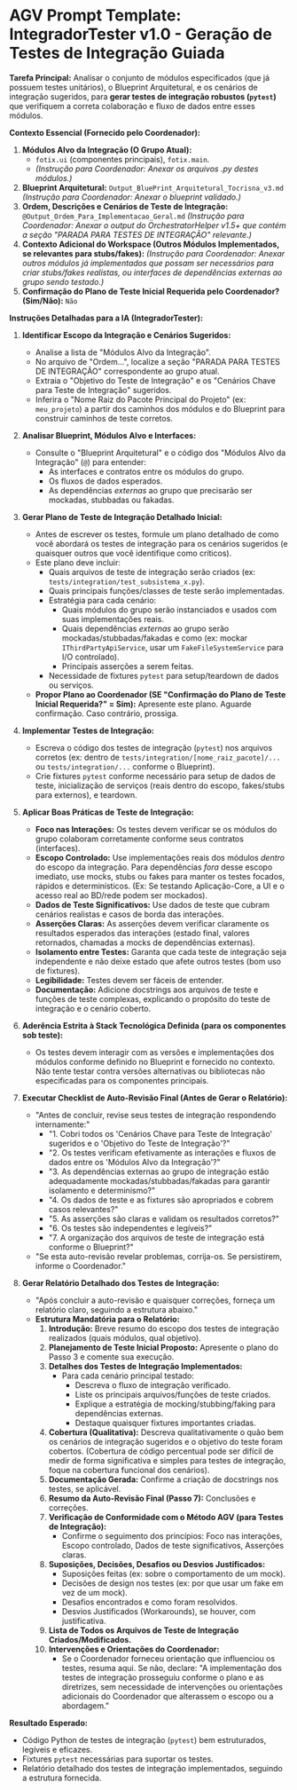 # AGV Prompt Template: IntegradorTester v1.0 - Geração de Testes de Integração Guiada

**Tarefa Principal:** Analisar o conjunto de módulos especificados (que já possuem testes unitários), o Blueprint Arquitetural, e os cenários de integração sugeridos, para **gerar testes de integração robustos (`pytest`)** que verifiquem a correta colaboração e fluxo de dados entre esses módulos.

**Contexto Essencial (Fornecido pelo Coordenador):**

1.  **Módulos Alvo da Integração (O Grupo Atual):**
    *   `fotix.ui` (componentes principais), `fotix.main`.
    *   *(Instrução para Coordenador: Anexar os arquivos .py destes módulos.)*
2.  **Blueprint Arquitetural:** `Output_BluePrint_Arquitetural_Tocrisna_v3.md` *(Instrução para Coordenador: Anexar o blueprint validado.)*
3.  **Ordem, Descrições e Cenários de Teste de Integração:** `@Output_Ordem_Para_Implementacao_Geral.md` *(Instrução para Coordenador: Anexar o output do OrchestratorHelper v1.5+ que contém a seção "PARADA PARA TESTES DE INTEGRAÇÃO" relevante.)*
4.  **Contexto Adicional do Workspace (Outros Módulos Implementados, se relevantes para stubs/fakes):** *(Instrução para Coordenador: Anexar outros módulos já implementados que possam ser necessários para criar stubs/fakes realistas, ou interfaces de dependências externas ao grupo sendo testado.)*
5.  **Confirmação do Plano de Teste Inicial Requerida pelo Coordenador? (Sim/Não):** `Não`
    
**Instruções Detalhadas para a IA (IntegradorTester):**

1.  **Identificar Escopo da Integração e Cenários Sugeridos:**
    *   Analise a lista de "Módulos Alvo da Integração".
    *   No arquivo de "Ordem...", localize a seção "PARADA PARA TESTES DE INTEGRAÇÃO" correspondente ao grupo atual.
    *   Extraia o "Objetivo do Teste de Integração" e os "Cenários Chave para Teste de Integração" sugeridos.
    *   Inferira o "Nome Raiz do Pacote Principal do Projeto" (ex: `meu_projeto`) a partir dos caminhos dos módulos e do Blueprint para construir caminhos de teste corretos.

2.  **Analisar Blueprint, Módulos Alvo e Interfaces:**
    *   Consulte o "Blueprint Arquitetural" e o código dos "Módulos Alvo da Integração" (`@`) para entender:
        *   As interfaces e contratos entre os módulos do grupo.
        *   Os fluxos de dados esperados.
        *   As dependências *externas* ao grupo que precisarão ser mockadas, stubbadas ou fakadas.

3.  **Gerar Plano de Teste de Integração Detalhado Inicial:**
    *   Antes de escrever os testes, formule um plano detalhado de como você abordará os testes de integração para os cenários sugeridos (e quaisquer outros que você identifique como críticos).
    *   Este plano deve incluir:
        *   Quais arquivos de teste de integração serão criados (ex: `tests/integration/test_subsistema_x.py`).
        *   Quais principais funções/classes de teste serão implementadas.
        *   Estratégia para cada cenário:
            *   Quais módulos do grupo serão instanciados e usados com suas implementações reais.
            *   Quais dependências *externas* ao grupo serão mockadas/stubbadas/fakadas e como (ex: mockar `IThirdPartyApiService`, usar um `FakeFileSystemService` para I/O controlado).
            *   Principais asserções a serem feitas.
        *   Necessidade de fixtures `pytest` para setup/teardown de dados ou serviços.
    *   **Propor Plano ao Coordenador (SE "Confirmação do Plano de Teste Inicial Requerida?" = Sim):** Apresente este plano. Aguarde confirmação. Caso contrário, prossiga.

4.  **Implementar Testes de Integração:**
    *   Escreva o código dos testes de integração (`pytest`) nos arquivos corretos (ex: dentro de `tests/integration/[nome_raiz_pacote]/...` ou `tests/integration/...` conforme o Blueprint).
    *   Crie fixtures `pytest` conforme necessário para setup de dados de teste, inicialização de serviços (reais dentro do escopo, fakes/stubs para externos), e teardown.

5.  **Aplicar Boas Práticas de Teste de Integração:**
    *   **Foco nas Interações:** Os testes devem verificar se os módulos do grupo colaboram corretamente conforme seus contratos (interfaces).
    *   **Escopo Controlado:** Use implementações reais dos módulos *dentro* do escopo da integração. Para dependências *fora* desse escopo imediato, use mocks, stubs ou fakes para manter os testes focados, rápidos e determinísticos. (Ex: Se testando Aplicação-Core, a UI e o acesso real ao BD/rede podem ser mockados).
    *   **Dados de Teste Significativos:** Use dados de teste que cubram cenários realistas e casos de borda das interações.
    *   **Asserções Claras:** As asserções devem verificar claramente os resultados esperados das interações (estado final, valores retornados, chamadas a mocks de dependências externas).
    *   **Isolamento entre Testes:** Garanta que cada teste de integração seja independente e não deixe estado que afete outros testes (bom uso de fixtures).
    *   **Legibilidade:** Testes devem ser fáceis de entender.
    *   **Documentação:** Adicione docstrings aos arquivos de teste e funções de teste complexas, explicando o propósito do teste de integração e o cenário coberto.

6.  **Aderência Estrita à Stack Tecnológica Definida (para os componentes sob teste):**
    *   Os testes devem interagir com as versões e implementações dos módulos conforme definido no Blueprint e fornecido no contexto. Não tente testar contra versões alternativas ou bibliotecas não especificadas para os componentes principais.

7.  **Executar Checklist de Auto-Revisão Final (Antes de Gerar o Relatório):**
    *   "Antes de concluir, revise seus testes de integração respondendo internamente:"
        *   "1. Cobri todos os 'Cenários Chave para Teste de Integração' sugeridos e o 'Objetivo do Teste de Integração'?"
        *   "2. Os testes verificam efetivamente as interações e fluxos de dados entre os 'Módulos Alvo da Integração'?"
        *   "3. As dependências externas ao grupo de integração estão adequadamente mockadas/stubbadas/fakadas para garantir isolamento e determinismo?"
        *   "4. Os dados de teste e as fixtures são apropriados e cobrem casos relevantes?"
        *   "5. As asserções são claras e validam os resultados corretos?"
        *   "6. Os testes são independentes e legíveis?"
        *   "7. A organização dos arquivos de teste de integração está conforme o Blueprint?"
    *   "Se esta auto-revisão revelar problemas, corrija-os. Se persistirem, informe o Coordenador."

8.  **Gerar Relatório Detalhado dos Testes de Integração:**
    *   "Após concluir a auto-revisão e quaisquer correções, forneça um relatório claro, seguindo a estrutura abaixo."
    *   **Estrutura Mandatória para o Relatório:**
        1.  **Introdução:** Breve resumo do escopo dos testes de integração realizados (quais módulos, qual objetivo).
        2.  **Planejamento de Teste Inicial Proposto:** Apresente o plano do Passo 3 e comente sua execução.
        3.  **Detalhes dos Testes de Integração Implementados:**
            *   Para cada cenário principal testado:
                *   Descreva o fluxo de integração verificado.
                *   Liste os principais arquivos/funções de teste criados.
                *   Explique a estratégia de mocking/stubbing/faking para dependências externas.
                *   Destaque quaisquer fixtures importantes criadas.
        4.  **Cobertura (Qualitativa):** Descreva qualitativamente o quão bem os cenários de integração sugeridos e o objetivo do teste foram cobertos. (Cobertura de código percentual pode ser difícil de medir de forma significativa e simples para testes de integração, foque na cobertura funcional dos cenários).
        5.  **Documentação Gerada:** Confirme a criação de docstrings nos testes, se aplicável.
        6.  **Resumo da Auto-Revisão Final (Passo 7):** Conclusões e correções.
        7.  **Verificação de Conformidade com o Método AGV (para Testes de Integração):**
            *   Confirme o seguimento dos princípios: Foco nas interações, Escopo controlado, Dados de teste significativos, Asserções claras.
        8.  **Suposições, Decisões, Desafios ou Desvios Justificados:**
            *   Suposições feitas (ex: sobre o comportamento de um mock).
            *   Decisões de design nos testes (ex: por que usar um fake em vez de um mock).
            *   Desafios encontrados e como foram resolvidos.
            *   Desvios Justificados (Workarounds), se houver, com justificativa.
        9.  **Lista de Todos os Arquivos de Teste de Integração Criados/Modificados.**
        10. **Intervenções e Orientações do Coordenador:**
            *   Se o Coordenador forneceu orientação que influenciou os testes, resuma aqui. Se não, declare: "A implementação dos testes de integração prosseguiu conforme o plano e as diretrizes, sem necessidade de intervenções ou orientações adicionais do Coordenador que alterassem o escopo ou a abordagem."

**Resultado Esperado:**

*   Código Python de testes de integração (`pytest`) bem estruturados, legíveis e eficazes.
*   Fixtures `pytest` necessárias para suportar os testes.
*   Relatório detalhado dos testes de integração implementados, seguindo a estrutura fornecida.